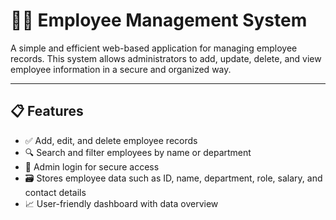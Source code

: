 # 🧑‍💼 Employee Management System

A simple and efficient web-based application for managing employee records. This system allows administrators to add, update, delete, and view employee information in a secure and organized way.

---

## 📋 Features

- ✅ Add, edit, and delete employee records
- 🔍 Search and filter employees by name or department
- 🔐 Admin login for secure access
- 🗃️ Stores employee data such as ID, name, department, role, salary, and contact details
- 📈 User-friendly dashboard with data overview
